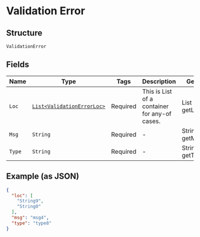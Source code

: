 
# Validation Error

## Structure

`ValidationError`

## Fields

| Name | Type | Tags | Description | Getter | Setter |
|  --- | --- | --- | --- | --- | --- |
| `Loc` | [`List<ValidationErrorLoc>`](../../doc/models/containers/validation-error-loc.md) | Required | This is List of a container for any-of cases. | List<ValidationErrorLoc> getLoc() | setLoc(List<ValidationErrorLoc> loc) |
| `Msg` | `String` | Required | - | String getMsg() | setMsg(String msg) |
| `Type` | `String` | Required | - | String getType() | setType(String type) |

## Example (as JSON)

```json
{
  "loc": [
    "String9",
    "String0"
  ],
  "msg": "msg4",
  "type": "type8"
}
```

